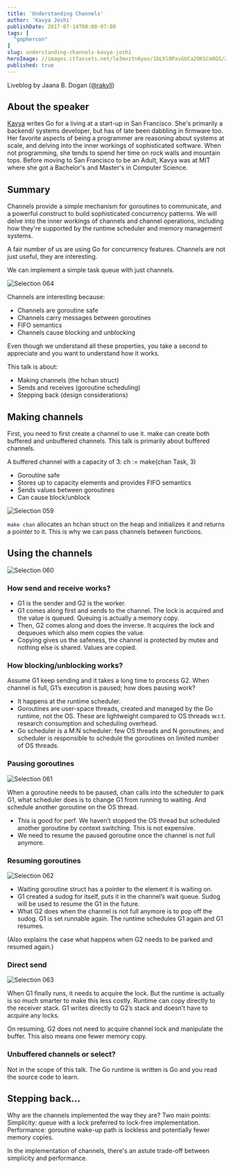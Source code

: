 ```yaml
---
title: 'Understanding Channels'
author: 'Kavya Joshi'
publishDate: 2017-07-14T00:00-07:00
tags: [
  "gophercon"
]
slug: understanding-channels-kavya-joshi
heroImage: //images.ctfassets.net/le3mxztn6yoo/1bLhl0PavGUCa2OKSCm0GS/24def891d0798b5c216b3ac645ed3680/Selection_064.png
published: true
---
```



Liveblog by Jaana B. Dogan ([@rakyll](https://twitter.com/rakyll))

## About the speaker
[Kavya](https://twitter.com/kavya719) writes Go for a living at a start-up in San Francisco. She's primarily a backend/ systems developer, but has of late been dabbling in firmware too. Her favorite aspects of being a programmer are reasoning about systems at scale, and delving into the inner workings of sophisticated software. When not programming, she tends to spend her time on rock walls and mountain tops. Before moving to San Francisco to be an Adult, Kavya was at MIT where she got a Bachelor's and Master's in Computer Science.






## Summary
Channels provide a simple mechanism for goroutines to communicate, and a powerful construct to build sophisticated concurrency patterns. We will delve into the inner workings of channels and channel operations, including how they're supported by the runtime scheduler and memory management systems.

A fair number of us are using Go for concurrency features. Channels are not just  useful, they are interesting.

We can implement a simple task queue with just channels.


![Selection 064](//images.contentful.com/le3mxztn6yoo/1bLhl0PavGUCa2OKSCm0GS/24def891d0798b5c216b3ac645ed3680/Selection_064.png)



Channels are interesting because:
- Channels are goroutine safe
- Channels carry messages between goroutines
- FIFO semantics
- Channels cause blocking and unblocking

Even though we understand all these properties, you take a second to appreciate and you want to understand how it works.

This talk is about:
- Making channels (the hchan struct)
- Sends and receives (goroutine scheduling)
- Stepping back (design considerations)

## Making channels

First, you need to first create a channel to use it. make can create both buffered and unbuffered channels. This talk is primarily about buffered channels.

A buffered channel with a capacity of 3:
ch := make(chan Task, 3)


* Goroutine safe
* Stores up to capacity elements and provides FIFO semantics
* Sends values between goroutines
* Can cause block/unblock


![Selection 059](//images.contentful.com/le3mxztn6yoo/65EmHei252GgU8CoWUag0S/45204cd810750733d6dbbb9a3f60c1a6/Selection_059.png) 

`make chan` allocates an hchan struct on the heap and initializes it and returns a pointer to it. This is why we can pass channels between functions.

## Using the channels

![Selection 060](//images.contentful.com/le3mxztn6yoo/6siFDT2yHKeUsGg2eUYMI2/e67e66e91e2cf6ffefbf122455e3b87d/Selection_060.png) 


### How send and receive works?

* G1 is the sender and G2 is the worker.
* G1 comes along first and sends to the channel. The lock is acquired and the value is queued. Queuing is actually a memory copy.
* Then, G2 comes along and does the inverse. It acquires the lock and dequeues which also mem copies the value.
* Copying gives us the safeness, the channel is protected by mutex and nothing else is shared. Values are copied.


### How blocking/unblocking works?

Assume G1 keep sending and it takes a long time to process G2. When channel is full, G1’s execution is paused; how does pausing work?

* It happens at the runtime scheduler.
* Goroutines are user-space threads, created and managed by the Go runtime, not the OS. These are lightweight compared to OS threads w.r.t. research consumption and scheduling overhead.
* Go scheduler is a M:N scheduler: few OS threads and N goroutines; and scheduler is responsible to schedule the goroutines on limited number of OS threads.

### Pausing goroutines


![Selection 061](//images.contentful.com/le3mxztn6yoo/16s9byzycQoyCoyyC6OUKy/1d67eb5b8de87a2a14eaf47219573820/Selection_061.png) 

When a goroutine needs to be paused, chan calls into the scheduler to park G1, what scheduler does is to change G1 from running to waiting. And schedule another goroutine on the OS thread.

* This is good for perf. We haven’t stopped the OS thread but scheduled another goroutine by context switching. This is not expensive.
* We need to resume the paused goroutine once the channel is not full anymore.


### Resuming goroutines

![Selection 062](//images.contentful.com/le3mxztn6yoo/xWHygqQaGGiuig06gIGo2/1589aeccf04225fa84b69bbd3a36fa14/Selection_062.png)


* Waiting goroutine struct has a pointer to the element it is waiting on.
* G1 created a sudog for itself, puts it in the channel’s wait queue. Sudog will be used to resume the G1 in the future.
* What G2 does when the channel is not full anymore is to pop off the sudog. G1 is set runnable again. The runtime schedules G1 again and G1 resumes.

(Also explains the case what happens when G2 needs to be parked and resumed again.)

### Direct send


![Selection 063](//images.contentful.com/le3mxztn6yoo/31ysUHAcYMSIYke6koU8Qq/d9b30737dd4ba3dc8386e936f8c0def9/Selection_063.png)

When G1 finally runs, it needs to acquire the lock. But the runtime is actually is so much smarter to make this less costly. Runtime can copy directly to the receiver stack. G1 writes directly to G2’s stack and doesn’t have to acquire any locks.

On resuming, G2 does not need to acquire channel lock and manipulate the buffer. This also means one fewer memory copy.

### Unbuffered channels or select?

Not in the scope of this talk. The Go runtime is written is Go and you read the source code to learn.

## Stepping back…

Why are the channels implemented the way they are? Two main points:
Simplicity: queue with a lock preferred to lock-free implementation.
Performance: goroutine wake-up path is lockless and potentially fewer memory copies.

In the implementation of channels, there's an astute trade-off between simplicity and performance.
